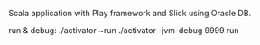 Scala application with Play framework and Slick using Oracle DB.


run & debug:
./activator ~run
./activator -jvm-debug 9999 run

